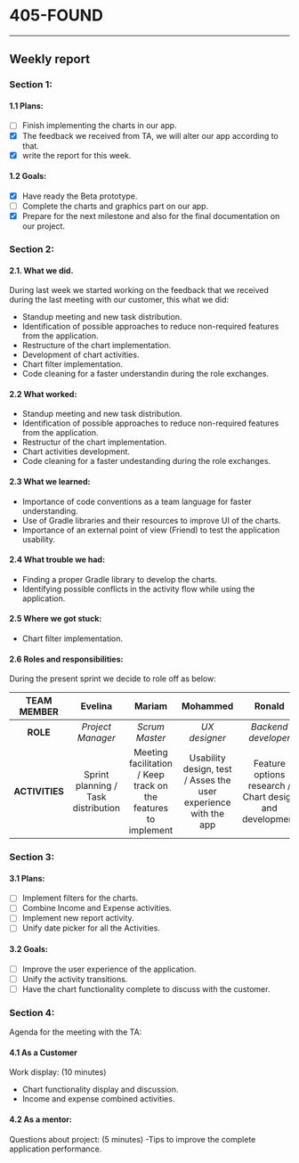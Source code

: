 #  __405-FOUND__
---
## __Weekly report__

### __Section 1:__

#### 1.1 Plans:
- [ ] Finish implementing the charts in our app.
- [X] The feedback we received from TA, we will alter our app according to that.
- [X] write the report for this week.

#### 1.2 Goals:

- [X] Have ready the Beta prototype.
- [ ] Complete the charts and graphics part on our app.
- [X] Prepare for the next milestone and also for the final documentation on our project.

### __Section 2:__

 #### 2.1. What we did.
 During last week we started working on the feedback that we received during the last meeting with our customer, this what we did:
 
- Standup meeting and new task distribution.
- Identification of possible approaches to reduce non-required features from the application.
- Restructure of the chart implementation.
- Development of chart activities.
- Chart filter implementation.
- Code cleaning for a faster understandin during the role exchanges.


#### 2.2 What worked:
- Standup meeting and new task distribution.
- Identification of possible approaches to reduce non-required features from the application.
- Restructur of the chart implementation.
- Chart activities development.
- Code cleaning for a faster undestanding during the role exchanges.


#### 2.3 What we learned:
- Importance of code conventions as a team language for faster understanding.
- Use of Gradle libraries and their resources to improve UI of the charts.
- Importance of an external point of view (Friend) to test the application usability.

#### 2.4 What trouble we had:

- Finding a proper Gradle library to develop the charts.
- Identifying possible conflicts in the activity flow while using the application.

#### 2.5 Where we got stuck:

- Chart filter implementation.

#### 2.6 Roles and responsibilities:

During the present sprint we decide to role off as below:

|TEAM MEMBER | Evelina | Mariam | Mohammed | Ronald |
| :------: | :------: | :------: | :------: | :------: |
| __ROLE__       | _Project Manager_ |_Scrum Master_ | _UX designer_| _Backend developer_ |
| __ACTIVITIES__ | Sprint planning / Task distribution|Meeting facilitation / Keep track on the features to implement |Usability design, test / Asses the user experience with the app |Feature options research / Chart design and development|     
### __Section 3:__

#### 3.1 Plans:

- [ ] Implement filters for the charts.
- [ ] Combine Income and Expense activities.
- [ ] Implement new report activity.
- [ ] Unify date picker for all the Activities.

#### 3.2 Goals:

- [ ] Improve the user experience of the application.
- [ ] Unify the activity transitions.
- [ ] Have the chart functionality complete to discuss with the customer.

### __Section 4:__

Agenda for the meeting with the TA:

#### 4.1 As a Customer

Work display: (10 minutes)
- Chart functionality display and discussion.
- Income and expense combined activities.

#### 4.2 As a mentor:

Questions about project: (5 minutes)
-Tips to improve the complete application performance.
